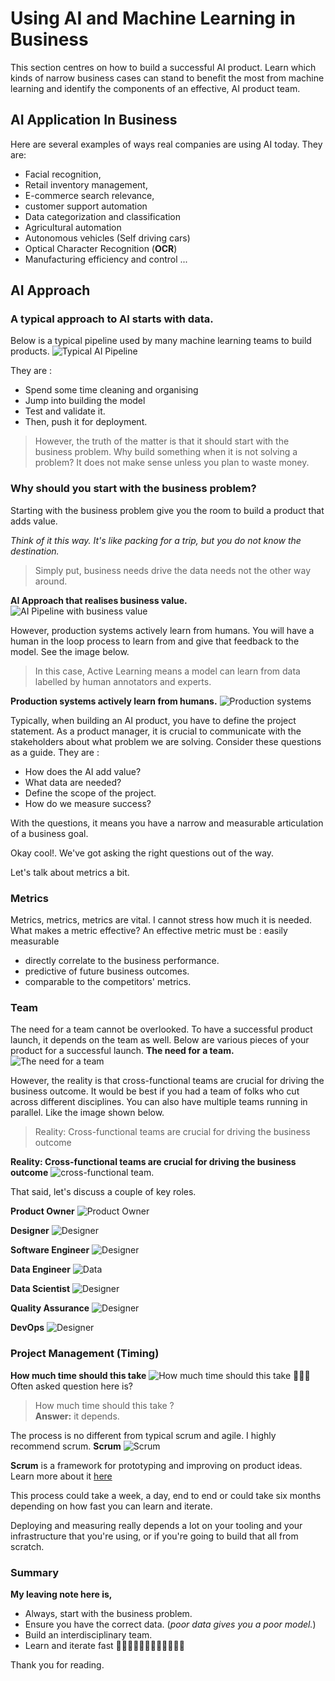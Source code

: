 # Using AI and Machine Learning in Business

This section centres on how to build a successful AI product. Learn which kinds of narrow business cases can stand to benefit the most from machine learning and identify the components of an effective, AI product team.

## AI Application In Business

Here are several examples of ways real companies are using AI today. They are:

- Facial recognition,
- Retail inventory management,
- E-commerce search relevance,
- customer support automation
- Data categorization and classification
- Agricultural automation
- Autonomous vehicles (Self driving cars)
- Optical Character Recognition (**OCR**)
- Manufacturing efficiency and control
  ...

## AI Approach

### A typical approach to AI starts with data.

Below is a typical pipeline used by many machine learning teams to build products.
![Typical AI Pipeline](./images/ml_pipeline.png)

They are :

- Spend some time cleaning and organising
- Jump into building the model
- Test and validate it.
- Then, push it for deployment.

> However, the truth of the matter is that it should start with the business problem.
> Why build something when it is not solving a problem?
> It does not make sense unless you plan to waste money.

### Why should you start with the business problem?

Starting with the business problem give you the room to build a product that adds value.

_Think of it this way. It's like packing for a trip, but you do not know the destination._

> Simply put, business needs drive the data needs not the other way around.

**AI Approach that realises business value.**
![AI Pipeline with business value](./images/starting_with_business_problem.png)

However, production systems actively learn from humans.
You will have a human in the loop process to learn from and give that feedback to the model. See the image below.

> In this case, Active Learning means a model can learn from data labelled by human annotators and experts.

**Production systems actively learn from humans.**
![Production systems](./images/prod_system.png)

Typically, when building an AI product, you have to define the project statement. As a product manager, it is crucial to communicate with the stakeholders about what problem we are solving.
Consider these questions as a guide. They are :

- How does the AI add value?
- What data are needed?
- Define the scope of the project.
- How do we measure success?

With the questions, it means you have a narrow and measurable articulation of a business goal.

Okay cool!. We've got asking the right questions out of the way.

Let's talk about metrics a bit.

### Metrics

Metrics, metrics, metrics are vital. I cannot stress how much it is needed.
What makes a metric effective?
An effective metric must be :
easily measurable

- directly correlate to the business performance.
- predictive of future business outcomes.
- comparable to the competitors' metrics.

### Team

The need for a team cannot be overlooked. To have a successful product launch, it depends on the team as well. Below are various pieces of your product for a successful launch.
**The need for a team.**
![The need for a team](./images/need_for_team.png)

However, the reality is that cross-functional teams are crucial for driving the business outcome. It would be best if you had a team of folks who cut across different disciplines. You can also have multiple teams running in parallel.
Like the image shown below.

> Reality: Cross-functional teams are crucial for driving the business outcome

**Reality: Cross-functional teams are crucial for driving the business outcome**
![cross-functional team.](./images/cross_fun_team.png)

That said, let's discuss a couple of key roles.

**Product Owner**
![Product Owner](./images/product_owner.png)

**Designer**
![Designer](./images/Designer.png)

**Software Engineer**
![Designer](./images/software_engineer.png)

**Data Engineer**
![Data](./images/data_engineer.png)

**Data Scientist**
![Designer](./images/data_scientist.png)

**Quality Assurance**
![Designer](./images/quality_assurance.png)

**DevOps**
![Designer](./images/devops.png)

### Project Management (Timing)

**How much time should this take**
![How much time should this take](./images/timing.png)
🙋🏾‍♂️ Often asked question here is?

> How much time should this take ? <br> **Answer:** it depends.

The process is no different from typical scrum and agile.
I highly recommend scrum.
**Scrum**
![Scrum](./images/scrum.png)

**Scrum** is a framework for prototyping and improving on product ideas. Learn more about it [here](https://www.atlassian.com/agile/scrum)

This process could take a week, a day, end to end or could take six months depending on how fast you can learn and iterate.

Deploying and measuring really depends a lot on your tooling and your infrastructure that you're using, or if you're going to build that all from scratch.

### Summary

**My leaving note here is,**

- Always, start with the business problem.
- Ensure you have the correct data. (_poor data gives you a poor model._)
- Build an interdisciplinary team.
- Learn and iterate fast 🏃🏾‍♂️🏃🏾‍♂️🏃🏾‍♂️🏃🏾‍♂️

Thank you for reading.
